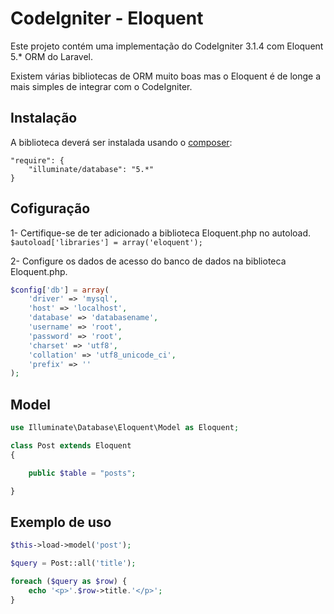 # CodeIgniter - Eloquent

Este projeto contém uma implementação do CodeIgniter 3.1.4 com Eloquent 5.* ORM do Laravel.

Existem várias bibliotecas de ORM muito boas mas o Eloquent é de longe a mais simples de integrar com o CodeIgniter.

## Instalação

A biblioteca deverá ser instalada usando o [composer](https://packagist.org/packages/illuminate/database):

```
"require": {
    "illuminate/database": "5.*"
}
```

## Cofiguração

1- Certifique-se de ter adicionado a biblioteca Eloquent.php no autoload.
``$autoload['libraries'] = array('eloquent');``

2- Configure os dados de acesso do banco de dados na biblioteca Eloquent.php.

```php
$config['db'] = array(
    'driver' => 'mysql',
    'host' => 'localhost',
    'database' => 'databasename',
    'username' => 'root',
    'password' => 'root',
    'charset' => 'utf8',
    'collation' => 'utf8_unicode_ci',
    'prefix' => ''
);
```

## Model

```php
use Illuminate\Database\Eloquent\Model as Eloquent;

class Post extends Eloquent
{

    public $table = "posts";

}
```

## Exemplo de uso

```php
$this->load->model('post');

$query = Post::all('title');

foreach ($query as $row) {
    echo '<p>'.$row->title.'</p>';
}
```